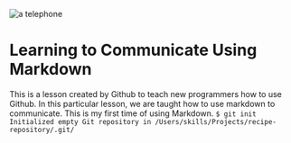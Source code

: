 ![a telephone](https://upload.wikimedia.org/wikipedia/commons/a/a6/Telefon_BW_2012-02-18_13-44-32.JPG)
# Learning to Communicate Using Markdown
This is a lesson created by Github to teach new programmers how to use Github. In this particular lesson, we are taught how to use markdown to communicate.
This is my first time of using Markdown.
`$ git init
Initialized empty Git repository in /Users/skills/Projects/recipe-repository/.git/`
